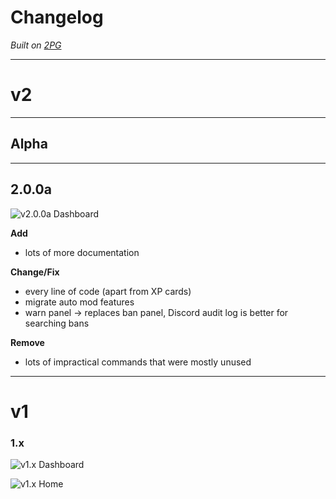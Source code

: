 # Changelog

*Built on [2PG](https://2pg.xyz)*

---

# v2

---

## Alpha

---

## 2.0.0a

![v2.0.0a Dashboard](assets/docs/img/dashboard-v2.0.0a.png)

**Add**
- lots of more documentation

**Change/Fix**
- every line of code (apart from XP cards)
- migrate auto mod features
- warn panel -> replaces ban panel, Discord audit log is better for searching bans

**Remove**
- lots of impractical commands that were mostly unused

---

# v1

### 1.x

![v1.x Dashboard](assets/docs/img/dashboard-v1.x.png)

![v1.x Home](assets/docs/img/dashboard-home-v1.x.png)